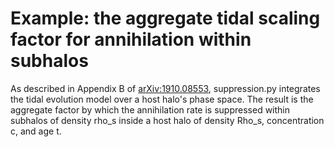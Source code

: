 # Example: the aggregate tidal scaling factor for annihilation within subhalos

As described in Appendix B of [arXiv:1910.08553](https://arxiv.org/abs/1910.08553), suppression.py integrates the tidal evolution model over a host halo's phase space. The result is the aggregate factor by which the annihilation rate is suppressed within subhalos of density rho_s inside a host halo of density Rho_s, concentration c, and age t.
